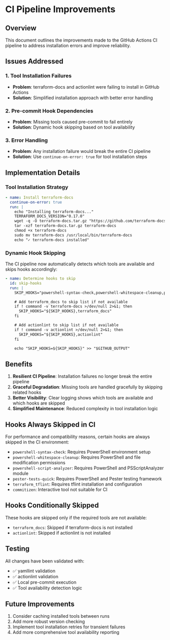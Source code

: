 # CI Pipeline Improvements

## Overview

This document outlines the improvements made to the GitHub Actions CI pipeline to address installation errors and improve reliability.

## Issues Addressed

### 1. Tool Installation Failures

- **Problem**: terraform-docs and actionlint were failing to install in GitHub Actions
- **Solution**: Simplified installation approach with better error handling

### 2. Pre-commit Hook Dependencies

- **Problem**: Missing tools caused pre-commit to fail entirely
- **Solution**: Dynamic hook skipping based on tool availability

### 3. Error Handling

- **Problem**: Any installation failure would break the entire CI pipeline
- **Solution**: Use `continue-on-error: true` for tool installation steps

## Implementation Details

### Tool Installation Strategy

```yaml
- name: Install terraform-docs
  continue-on-error: true
  run: |
    echo "Installing terraform-docs..."
    TERRAFORM_DOCS_VERSION="0.17.0"
    wget -q -O terraform-docs.tar.gz "https://github.com/terraform-docs/terraform-docs/releases/download/v${TERRAFORM_DOCS_VERSION}/terraform-docs-v${TERRAFORM_DOCS_VERSION}-linux-amd64.tar.gz"
    tar -xzf terraform-docs.tar.gz terraform-docs
    chmod +x terraform-docs
    sudo mv terraform-docs /usr/local/bin/terraform-docs
    echo "✓ terraform-docs installed"
```

### Dynamic Hook Skipping

The CI pipeline now automatically detects which tools are available and skips hooks accordingly:

```yaml
- name: Determine hooks to skip
  id: skip-hooks
  run: |
    SKIP_HOOKS="powershell-syntax-check,powershell-whitespace-cleanup,powershell-script-analyzer,pester-tests-quick,terraform_tflint,commitizen"

    # Add terraform_docs to skip list if not available
    if ! command -v terraform-docs >/dev/null 2>&1; then
      SKIP_HOOKS="${SKIP_HOOKS},terraform_docs"
    fi

    # Add actionlint to skip list if not available
    if ! command -v actionlint >/dev/null 2>&1; then
      SKIP_HOOKS="${SKIP_HOOKS},actionlint"
    fi

    echo "SKIP_HOOKS=${SKIP_HOOKS}" >> "$GITHUB_OUTPUT"
```

## Benefits

1. **Resilient CI Pipeline**: Installation failures no longer break the entire pipeline
2. **Graceful Degradation**: Missing tools are handled gracefully by skipping related hooks
3. **Better Visibility**: Clear logging shows which tools are available and which hooks are skipped
4. **Simplified Maintenance**: Reduced complexity in tool installation logic

## Hooks Always Skipped in CI

For performance and compatibility reasons, certain hooks are always skipped in the CI environment:

- `powershell-syntax-check`: Requires PowerShell environment setup
- `powershell-whitespace-cleanup`: Requires PowerShell and file modification permissions  
- `powershell-script-analyzer`: Requires PowerShell and PSScriptAnalyzer module
- `pester-tests-quick`: Requires PowerShell and Pester testing framework
- `terraform_tflint`: Requires tflint installation and configuration
- `commitizen`: Interactive tool not suitable for CI

## Hooks Conditionally Skipped

These hooks are skipped only if the required tools are not available:

- `terraform_docs`: Skipped if terraform-docs is not installed
- `actionlint`: Skipped if actionlint is not installed

## Testing

All changes have been validated with:

- ✅ yamllint validation
- ✅ actionlint validation  
- ✅ Local pre-commit execution
- ✅ Tool availability detection logic

## Future Improvements

1. Consider caching installed tools between runs
2. Add more robust version checking
3. Implement tool installation retries for transient failures
4. Add more comprehensive tool availability reporting
